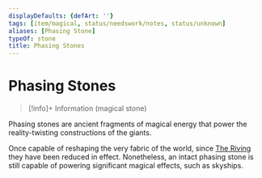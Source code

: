 ```yaml
---
displayDefaults: {defArt: ''}
tags: [item/magical, status/needswork/notes, status/unknown]
aliases: [Phasing Stone]
typeOf: stone
title: Phasing Stones
---
```

# Phasing Stones
>[!info]+ Information
> (magical stone)

Phasing stones are ancient fragments of magical energy that power the reality-twisting constructions of the giants. 

Once capable of reshaping the very fabric of the world, since [The Riving](<../../events/ancient/the-riving.md>) they have been reduced in effect. Nonetheless, an intact phasing stone is still capable of powering significant magical effects, such as skyships.

